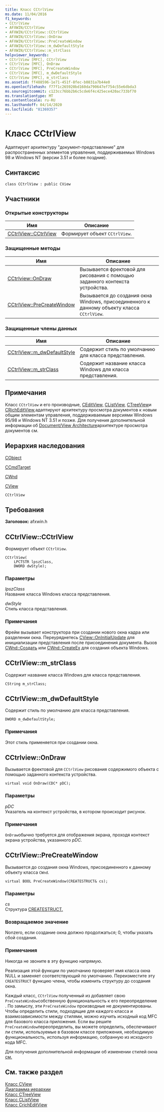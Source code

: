 ```yaml
---
title: Класс CCtrlView
ms.date: 11/04/2016
f1_keywords:
- CCtrlView
- AFXWIN/CCtrlView
- AFXWIN/CCtrlView::CCtrlView
- AFXWIN/CCtrlView::OnDraw
- AFXWIN/CCtrlView::PreCreateWindow
- AFXWIN/CCtrlView::m_dwDefaultStyle
- AFXWIN/CCtrlView::m_strClass
helpviewer_keywords:
- CCtrlView [MFC], CCtrlView
- CCtrlView [MFC], OnDraw
- CCtrlView [MFC], PreCreateWindow
- CCtrlView [MFC], m_dwDefaultStyle
- CCtrlView [MFC], m_strClass
ms.assetid: ff488596-1e71-451f-8fec-b0831a7b44e0
ms.openlocfilehash: f77f1c265920bd160da790647ef754c55e6dbda3
ms.sourcegitcommit: c123cc76bb2b6c5cde6f4c425ece420ac733bf70
ms.translationtype: MT
ms.contentlocale: ru-RU
ms.lasthandoff: 04/14/2020
ms.locfileid: "81369357"
---
```

# <a name="cctrlview-class"></a>Класс CCtrlView

Адаптирует архитектуру "документ-представление" для распространенных элементов управления, поддерживаемых Windows 98 и Windows NT (версии 3.51 и более поздние).

## <a name="syntax"></a>Синтаксис

```
class CCtrlView : public CView
```

## <a name="members"></a>Участники

### <a name="public-constructors"></a>Открытые конструкторы

|Имя|Описание|
|----------|-----------------|
|[CCtrlView::CCtrlView](#cctrlview)|Формирует объект `CCtrlView`.|

### <a name="protected-methods"></a>Защищенные методы

|Имя|Описание|
|----------|-----------------|
|[CCtrlview::OnDraw](#ondraw)|Вызывается фректовой для рисования с помощью заданного контекста устройства.|
|[CCtrlView::PreCreateWindow](#precreatewindow)|Вызывается до создания окна Windows, присоединенного к данному объекту класса `CCtrlView`.|

### <a name="protected-data-members"></a>Защищенные члены данных

|Имя|Описание|
|----------|-----------------|
|[CCtrlView::m_dwDefaultStyle](#m_dwdefaultstyle)|Содержит стиль по умолчанию для класса представления.|
|[CCtrlView::m_strClass](#m_strclass)|Содержит название класса Windows для класса представления.|

## <a name="remarks"></a>Примечания

Класс `CCtrlView` и его производные, [CEditView,](../../mfc/reference/ceditview-class.md) [CListView](../../mfc/reference/clistview-class.md), [CTreeView](../../mfc/reference/ctreeview-class.md)и [CRichEditView,](../../mfc/reference/cricheditview-class.md)адаптируют архитектуру просмотра документов к новым общим элементам управления, поддерживаемым версиями Windows 95/98 и Windows NT 3.51 и позже. Для получения дополнительной информации об [Document/View Architecture](../../mfc/document-view-architecture.md)архитектуре просмотра документов см.

## <a name="inheritance-hierarchy"></a>Иерархия наследования

[CObject](../../mfc/reference/cobject-class.md)

[CCmdTarget](../../mfc/reference/ccmdtarget-class.md)

[CWnd](../../mfc/reference/cwnd-class.md)

[CView](../../mfc/reference/cview-class.md)

`CCtrlView`

## <a name="requirements"></a>Требования

**Заголовок:** afxwin.h

## <a name="cctrlviewcctrlview"></a><a name="cctrlview"></a>CCtrlView::CCtrlView

Формирует объект `CCtrlView`.

```
CCtrlView(
    LPCTSTR lpszClass,
    DWORD dwStyle);
```

### <a name="parameters"></a>Параметры

*lpszClass*<br/>
Название класса Windows класса представления.

*dwStyle*<br/>
Стиль класса представления.

### <a name="remarks"></a>Примечания

Фрейм вызывает конструктора при создании нового окна кадра или разделении окна. Переуряднетесь [CView::OnInitialUpdate](../../mfc/reference/cview-class.md#oninitialupdate) для инициализации представления после присоединения документа. Вызов [CWnd::Создать](../../mfc/reference/cwnd-class.md#create) или [CWnd::CreateEx](../../mfc/reference/cwnd-class.md#createex) для создания объекта Windows.

## <a name="cctrlviewm_strclass"></a><a name="m_strclass"></a>CCtrlView::m_strClass

Содержит название класса Windows для класса представления.

```
CString m_strClass;
```

## <a name="cctrlviewm_dwdefaultstyle"></a><a name="m_dwdefaultstyle"></a>CCtrlView::m_dwDefaultStyle

Содержит стиль по умолчанию для класса представления.

```
DWORD m_dwDefaultStyle;
```

### <a name="remarks"></a>Примечания

Этот стиль применяется при создании окна.

## <a name="cctrlviewondraw"></a><a name="ondraw"></a>CCtrlview::OnDraw

Вызывается фректовой для `CCtrlView` рисования содержимого объекта с помощью заданного контекста устройства.

```
virtual void OnDraw(CDC* pDC);
```

### <a name="parameters"></a>Параметры

*pDC*<br/>
Указатель на контекст устройства, в котором происходит рисунок.

### <a name="remarks"></a>Примечания

`OnDraw`обычно требуется для отображения экрана, проходя контекст экрана устройства, указанного *pDC.*

## <a name="cctrlviewprecreatewindow"></a><a name="precreatewindow"></a>CCtrlView::PreCreateWindow

Вызывается до создания окна Windows, присоединенного к данному объекту класса `CWnd`.

```
virtual BOOL PreCreateWindow(CREATESTRUCT& cs);
```

### <a name="parameters"></a>Параметры

*cs*<br/>
Структура [CREATESTRUCT.](/windows/win32/api/winuser/ns-winuser-createstructw)

### <a name="return-value"></a>Возвращаемое значение

Nonzero, если создание окна должно продолжаться; 0, чтобы указать сбой создания.

### <a name="remarks"></a>Примечания

Никогда не звоните в эту функцию напрямую.

Реализация этой функции по умолчанию проверяет имя класса окна NULL и заменяет соответствующий по умолчанию. Переизместите эту `CREATESTRUCT` функцию члена, чтобы изменить структуру до создания окна.

Каждый класс, `CCtrlView` полученный из добавляет свою `PreCreateWindow`собственную функциональность к его переопределение . По замыслу, эти `PreCreateWindow` производные не документированы. Чтобы определить стили, подходящие для каждого класса и взаимозависимости между стилями, можно изучить исходный код MFC для базового класса приложения. Если вы решите `PreCreateWindow`переопределить, вы можете определить, обеспечивают ли стили, используемые в базовом классе приложения, необходимую функциональность, используя информацию, собранную из исходного кода MFC.

Для получения дополнительной информации об изменении стилей окна [см.](../../mfc/changing-the-styles-of-a-window-created-by-mfc.md)

## <a name="see-also"></a>См. также раздел

[Класс CView](../../mfc/reference/cview-class.md)<br/>
[Диаграмма иерархии](../../mfc/hierarchy-chart.md)<br/>
[Класс CTreeView](../../mfc/reference/ctreeview-class.md)<br/>
[Класс CListView](../../mfc/reference/clistview-class.md)<br/>
[Класс CrichEditView](../../mfc/reference/cricheditview-class.md)
